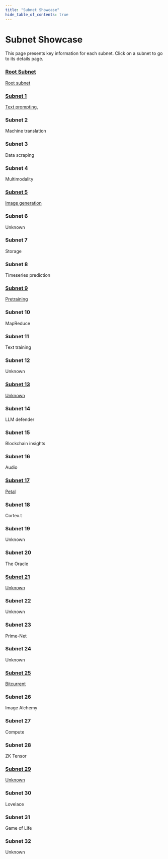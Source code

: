 ```yaml
---
title: "Subnet Showcase"
hide_table_of_contents: true
---
```


# Subnet Showcase

This page presents key information for each subnet. Click on a subnet to go to its details page. 

<div class="subnet-container">
  <a href="subnet-1" class="subnet-card">
    <div class="subnet-card-body">
      <h3 class="subnet-card-title">Root Subnet</h3>
      <p class="subnet-card-text">Root subnet</p>
    </div>
  </a>
</div>
<div class="subnet-container">
  <a href="subnet-1" class="subnet-card">
    <div class="subnet-card-body">
      <h3 class="subnet-card-title">Subnet 1</h3>
      <p class="subnet-card-text">Text prompting.</p>
    </div>
  </a>
  <div class="subnet-card">
    <div class="subnet-card-body">
      <h3 class="subnet-card-title">Subnet 2</h3>
      <p class="subnet-card-text">Machine translation</p>
    </div>
  </div>
  <div class="subnet-card">
    <div class="subnet-card-body">
      <h3 class="subnet-card-title">Subnet 3</h3>
      <p class="subnet-card-text">Data scraping</p>
    </div>
  </div>
  <div class="subnet-card">
    <div class="subnet-card-body">
      <h3 class="subnet-card-title">Subnet 4</h3>
      <p class="subnet-card-text">Multimodality</p>
    </div>
  </div>  
</div>
<div class="subnet-container">
  <a href="http://bittensor.com" class="subnet-card">
    <div class="subnet-card-body">
      <h3 class="subnet-card-title">Subnet 5</h3>
      <p class="subnet-card-text">Image generation</p>
    </div>
  </a>
  <div class="subnet-card">
    <div class="subnet-card-body">
      <h3 class="subnet-card-title">Subnet 6</h3>
      <p class="subnet-card-text">Unknown</p>
    </div>
  </div>
  <div class="subnet-card">
    <div class="subnet-card-body">
      <h3 class="subnet-card-title">Subnet 7</h3>
      <p class="subnet-card-text">Storage</p>
    </div>
  </div>
  <div class="subnet-card">
    <div class="subnet-card-body">
      <h3 class="subnet-card-title">Subnet 8</h3>
      <p class="subnet-card-text">Timeseries prediction</p>
    </div>
  </div>  
</div>
<div class="subnet-container">
  <a href="http://bittensor.com" class="subnet-card">
    <div class="subnet-card-body">
      <h3 class="subnet-card-title">Subnet 9</h3>
      <p class="subnet-card-text">Pretraining</p>
    </div>
  </a>
  <div class="subnet-card">
    <div class="subnet-card-body">
      <h3 class="subnet-card-title">Subnet 10</h3>
      <p class="subnet-card-text">MapReduce</p>
    </div>
  </div>
  <div class="subnet-card">
    <div class="subnet-card-body">
      <h3 class="subnet-card-title">Subnet 11</h3>
      <p class="subnet-card-text">Text training</p>
    </div>
  </div>
  <div class="subnet-card">
    <div class="subnet-card-body">
      <h3 class="subnet-card-title">Subnet 12</h3>
      <p class="subnet-card-text">Unknown</p>
    </div>
  </div>  
</div>
<div class="subnet-container">
  <a href="http://bittensor.com" class="subnet-card">
    <div class="subnet-card-body">
      <h3 class="subnet-card-title">Subnet 13</h3>
      <p class="subnet-card-text">Unknown</p>
    </div>
  </a>
  <div class="subnet-card">
    <div class="subnet-card-body">
      <h3 class="subnet-card-title">Subnet 14</h3>
      <p class="subnet-card-text">LLM defender</p>
    </div>
  </div>
  <div class="subnet-card">
    <div class="subnet-card-body">
      <h3 class="subnet-card-title">Subnet 15</h3>
      <p class="subnet-card-text">Blockchain insights</p>
    </div>
  </div>
  <div class="subnet-card">
    <div class="subnet-card-body">
      <h3 class="subnet-card-title">Subnet 16</h3>
      <p class="subnet-card-text">Audio</p>
    </div>
  </div>  
</div>
<div class="subnet-container">
  <a href="http://bittensor.com" class="subnet-card">
    <div class="subnet-card-body">
      <h3 class="subnet-card-title">Subnet 17</h3>
      <p class="subnet-card-text">Petal</p>
    </div>
  </a>
  <div class="subnet-card">
    <div class="subnet-card-body">
      <h3 class="subnet-card-title">Subnet 18</h3>
      <p class="subnet-card-text">Cortex.t</p>
    </div>
  </div>
  <div class="subnet-card">
    <div class="subnet-card-body">
      <h3 class="subnet-card-title">Subnet 19</h3>
      <p class="subnet-card-text">Unknown</p>
    </div>
  </div>
  <div class="subnet-card">
    <div class="subnet-card-body">
      <h3 class="subnet-card-title">Subnet 20</h3>
      <p class="subnet-card-text">The Oracle</p>
    </div>
  </div>  
</div>
<div class="subnet-container">
  <a href="http://bittensor.com" class="subnet-card">
    <div class="subnet-card-body">
      <h3 class="subnet-card-title">Subnet 21</h3>
      <p class="subnet-card-text">Unknown</p>
    </div>
  </a>
  <div class="subnet-card">
    <div class="subnet-card-body">
      <h3 class="subnet-card-title">Subnet 22</h3>
      <p class="subnet-card-text">Unknown</p>
    </div>
  </div>
  <div class="subnet-card">
    <div class="subnet-card-body">
      <h3 class="subnet-card-title">Subnet 23</h3>
      <p class="subnet-card-text">Prime-Net</p>
    </div>
  </div>
  <div class="subnet-card">
    <div class="subnet-card-body">
      <h3 class="subnet-card-title">Subnet 24</h3>
      <p class="subnet-card-text">Unknown</p>
    </div>
  </div>  
</div>
<div class="subnet-container">
  <a href="http://bittensor.com" class="subnet-card">
    <div class="subnet-card-body">
      <h3 class="subnet-card-title">Subnet 25</h3>
      <p class="subnet-card-text">Bitcurrent</p>
    </div>
  </a>
  <div class="subnet-card">
    <div class="subnet-card-body">
      <h3 class="subnet-card-title">Subnet 26</h3>
      <p class="subnet-card-text">Image Alchemy</p>
    </div>
  </div>
  <div class="subnet-card">
    <div class="subnet-card-body">
      <h3 class="subnet-card-title">Subnet 27</h3>
      <p class="subnet-card-text">Compute</p>
    </div>
  </div>
  <div class="subnet-card">
    <div class="subnet-card-body">
      <h3 class="subnet-card-title">Subnet 28</h3>
      <p class="subnet-card-text">ZK Tensor</p>
    </div>
  </div>  
</div>
<div class="subnet-container">
  <a href="http://bittensor.com" class="subnet-card">
    <div class="subnet-card-body">
      <h3 class="subnet-card-title">Subnet 29</h3>
      <p class="subnet-card-text">Unknown</p>
    </div>
  </a>
  <div class="subnet-card">
    <div class="subnet-card-body">
      <h3 class="subnet-card-title">Subnet 30</h3>
      <p class="subnet-card-text">Lovelace</p>
    </div>
  </div>
  <div class="subnet-card">
    <div class="subnet-card-body">
      <h3 class="subnet-card-title">Subnet 31</h3>
      <p class="subnet-card-text">Game of Life</p>
    </div>
  </div>
  <div class="subnet-card">
    <div class="subnet-card-body">
      <h3 class="subnet-card-title">Subnet 32</h3>
      <p class="subnet-card-text">Unknown</p>
    </div>
  </div>  
</div>
